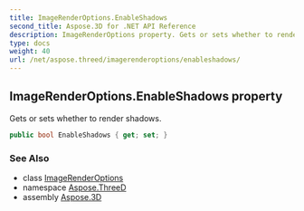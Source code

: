 ```yaml
---
title: ImageRenderOptions.EnableShadows
second_title: Aspose.3D for .NET API Reference
description: ImageRenderOptions property. Gets or sets whether to render shadows
type: docs
weight: 40
url: /net/aspose.threed/imagerenderoptions/enableshadows/
---
```

## ImageRenderOptions.EnableShadows property

Gets or sets whether to render shadows.

```csharp
public bool EnableShadows { get; set; }
```

### See Also

* class [ImageRenderOptions](../)
* namespace [Aspose.ThreeD](../../../aspose.threed/)
* assembly [Aspose.3D](../../../)


